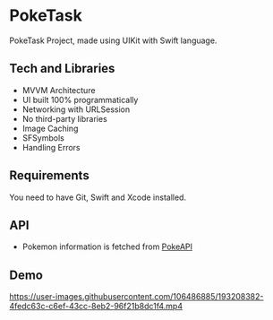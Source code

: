 # PokeTask

PokeTask Project, made using UIKit with Swift language.


## Tech and Libraries

 - MVVM Architecture
 - UI built 100% programmatically
 - Networking with URLSession
 - No third-party libraries
 - Image Caching
 - SFSymbols
 - Handling Errors


## Requirements
You need to have Git, Swift and Xcode installed.

## API

- Pokemon information is fetched from [PokeAPI](https://pokeapi.co/)

## Demo

https://user-images.githubusercontent.com/106486885/193208382-4fedc63c-c6ef-43cc-8eb2-96f21b8dc1f4.mp4







